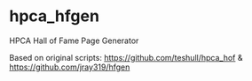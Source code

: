 # hpca_hfgen
HPCA Hall of Fame Page Generator

Based on original scripts:
https://github.com/teshull/hpca_hof & https://github.com/jray319/hfgen
